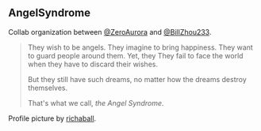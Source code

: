 ## AngelSyndrome

Collab organization between [@ZeroAurora](https://github.com/ZeroAurora) and [@BillZhou233](https://github.com/BillZhou233).

> They wish to be angels. They imagine to bring happiness. They want to guard people around them. Yet, they They fail to face the world when they have to discard their wishes.
> 
> But they still have such dreams, no matter how the dreams destroy themselves.
>
> That's what we call, *the Angel Syndrome*.

Profile picture by [richaball](https://twitter.com/richaball/status/1606306437138784256).
